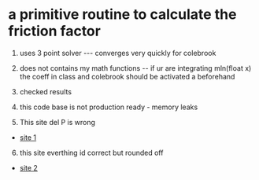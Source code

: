 # a primitive routine to calculate the friction factor 
1. uses 3 point solver --- converges very quickly for colebrook
2. does not contains my math functions -- if ur are integrating mln(float x) the coeff in class and colebrook should be activated a beforehand
3. checked results
4. this code base is not production ready - memory leaks 

5. This site del P is wrong
- [site 1](https://www.tribology-abc.com/calculators/pipeflow_fluid.htm)

6. this site everthing id correct but rounded off
- [site 2](http://www.druckverlust.de/Online-Rechner/dp.php)